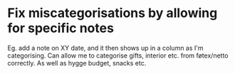 # Fix miscategorisations by allowing for specific notes	
Eg. add a note on XY date, and it then shows up in a column as I'm categorising. Can allow me to categorise gifts, interior etc. from føtex/netto correctly. As well as hygge budget, snacks etc.

<!-- {BearID:973A85EB-52CF-4F53-9417-13C4B44BA255-57470-000061260A13E3D3} -->
